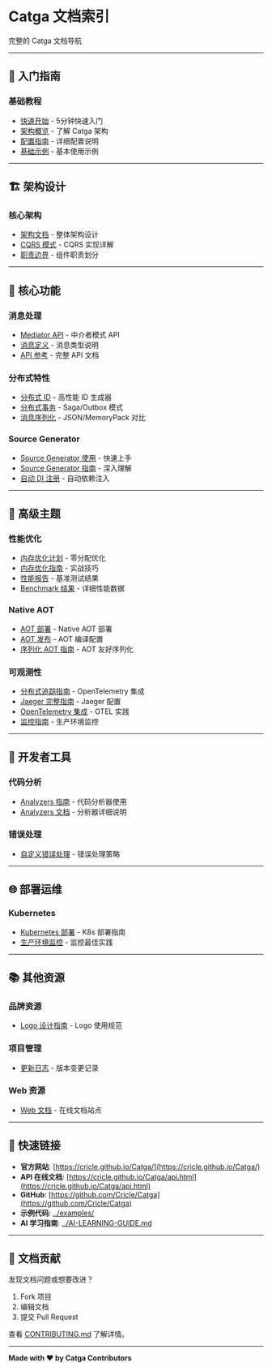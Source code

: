 # Catga 文档索引

完整的 Catga 文档导航

---

## 📖 入门指南

### 基础教程
- [快速开始](./articles/getting-started.md) - 5分钟快速入门
- [架构概览](./architecture/overview.md) - 了解 Catga 架构
- [配置指南](./articles/configuration.md) - 详细配置说明
- [基础示例](./examples/basic-usage.md) - 基本使用示例

---

## 🏗️ 架构设计

### 核心架构
- [架构文档](./architecture/ARCHITECTURE.md) - 整体架构设计
- [CQRS 模式](./architecture/cqrs.md) - CQRS 实现详解
- [职责边界](./architecture/RESPONSIBILITY-BOUNDARY.md) - 组件职责划分

---

## 🎯 核心功能

### 消息处理
- [Mediator API](./api/mediator.md) - 中介者模式 API
- [消息定义](./api/messages.md) - 消息类型说明
- [API 参考](./api/README.md) - 完整 API 文档

### 分布式特性
- [分布式 ID](./guides/distributed-id.md) - 高性能 ID 生成器
- [分布式事务](./patterns/DISTRIBUTED-TRANSACTION-V2.md) - Saga/Outbox 模式
- [消息序列化](./guides/serialization.md) - JSON/MemoryPack 对比

### Source Generator
- [Source Generator 使用](./guides/source-generator-usage.md) - 快速上手
- [Source Generator 指南](./guides/source-generator.md) - 深入理解
- [自动 DI 注册](./guides/auto-di-registration.md) - 自动依赖注入

---

## 🚀 高级主题

### 性能优化
- [内存优化计划](./guides/memory-optimization-plan.md) - 零分配优化
- [内存优化指南](./guides/memory-optimization-guide.md) - 实战技巧
- [性能报告](./PERFORMANCE-REPORT.md) - 基准测试结果
- [Benchmark 结果](./BENCHMARK-RESULTS.md) - 详细性能数据

### Native AOT
- [AOT 部署](./articles/aot-deployment.md) - Native AOT 部署
- [AOT 发布](./deployment/native-aot-publishing.md) - AOT 编译配置
- [序列化 AOT 指南](./aot/serialization-aot-guide.md) - AOT 友好序列化

### 可观测性
- [分布式追踪指南](./observability/DISTRIBUTED-TRACING-GUIDE.md) - OpenTelemetry 集成
- [Jaeger 完整指南](./observability/JAEGER-COMPLETE-GUIDE.md) - Jaeger 配置
- [OpenTelemetry 集成](./articles/opentelemetry-integration.md) - OTEL 实践
- [监控指南](./production/MONITORING-GUIDE.md) - 生产环境监控

---

## 🔧 开发者工具

### 代码分析
- [Analyzers 指南](./guides/analyzers.md) - 代码分析器使用
- [Analyzers 文档](./analyzers/README.md) - 分析器详细说明

### 错误处理
- [自定义错误处理](./guides/custom-error-handling.md) - 错误处理策略

---

## 🌐 部署运维

### Kubernetes
- [Kubernetes 部署](./deployment/kubernetes.md) - K8s 部署指南
- [生产环境监控](./production/MONITORING-GUIDE.md) - 监控最佳实践

---

## 📚 其他资源

### 品牌资源
- [Logo 设计指南](./branding/logo-guide.md) - Logo 使用规范

### 项目管理
- [更新日志](./CHANGELOG.md) - 版本变更记录

### Web 资源
- [Web 文档](./web/README.md) - 在线文档站点

---

## 🔗 快速链接

- **官方网站**: [https://cricle.github.io/Catga/](https://cricle.github.io/Catga/)
- **API 在线文档**: [https://cricle.github.io/Catga/api.html](https://cricle.github.io/Catga/api.html)
- **GitHub**: [https://github.com/Cricle/Catga](https://github.com/Cricle/Catga)
- **示例代码**: [../examples/](../examples/)
- **AI 学习指南**: [../AI-LEARNING-GUIDE.md](../AI-LEARNING-GUIDE.md)

---

## 📝 文档贡献

发现文档问题或想要改进？

1. Fork 项目
2. 编辑文档
3. 提交 Pull Request

查看 [CONTRIBUTING.md](../CONTRIBUTING.md) 了解详情。

---

**Made with ❤️ by Catga Contributors**

